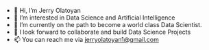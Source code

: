 - 👋 Hi, I’m Jerry Olatoyan
- 👀 I’m interested in Data Science and Artificial Intelligence
- 🌱 I’m currently on the path to become a world class Data Scientist. 
- 💞️ I look forward to collaborate and build Data Science Projects
- 📫 You can reach me via jerryolatoyan1@gmail.com 

<!---
WittyJerry/WittyJerry is a ✨ special ✨ repository because its `README.md` (this file) appears on your GitHub profile.
You can click the Preview link to take a look at your changes.
--->
